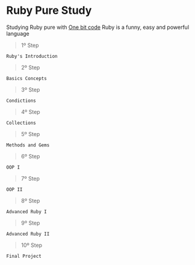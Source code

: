# Ruby Pure Study

Studying Ruby pure with [One bit code](https://www.onebitcode.com)
Ruby is a funny, easy and powerful language

> 1º Step

```
Ruby's Introduction
```

> 2º Step

```
Basics Concepts
```

> 3º Step

```
Condictions
```

> 4º Step

```
Collections
```

> 5º Step

```
Methods and Gems
```

> 6º Step

```
OOP I
```

> 7º Step

```
OOP II
```

> 8º Step

```
Advanced Ruby I
```

> 9º Step

```
Advanced Ruby II
```

> 10º Step

```
Final Project
```
